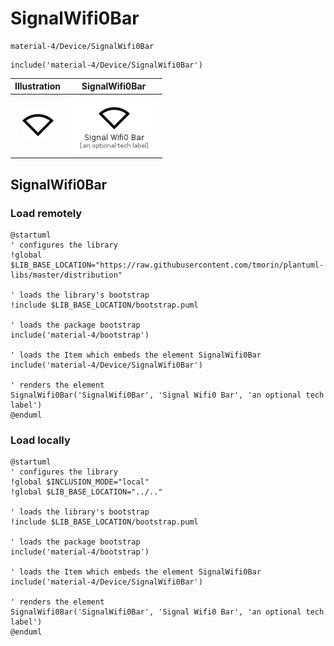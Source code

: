 # SignalWifi0Bar


```text
material-4/Device/SignalWifi0Bar
```

```text
include('material-4/Device/SignalWifi0Bar')
```



| Illustration | SignalWifi0Bar |
| :---: | :---: |
| ![illustration for Illustration](../../material-4/Device/SignalWifi0Bar.png) | ![illustration for SignalWifi0Bar](../../material-4/Device/SignalWifi0Bar.Local.png) |




## SignalWifi0Bar

### Load remotely
```plantuml
@startuml
' configures the library
!global $LIB_BASE_LOCATION="https://raw.githubusercontent.com/tmorin/plantuml-libs/master/distribution"

' loads the library's bootstrap
!include $LIB_BASE_LOCATION/bootstrap.puml

' loads the package bootstrap
include('material-4/bootstrap')

' loads the Item which embeds the element SignalWifi0Bar
include('material-4/Device/SignalWifi0Bar')

' renders the element
SignalWifi0Bar('SignalWifi0Bar', 'Signal Wifi0 Bar', 'an optional tech label')
@enduml
```

### Load locally
```plantuml
@startuml
' configures the library
!global $INCLUSION_MODE="local"
!global $LIB_BASE_LOCATION="../.."

' loads the library's bootstrap
!include $LIB_BASE_LOCATION/bootstrap.puml

' loads the package bootstrap
include('material-4/bootstrap')

' loads the Item which embeds the element SignalWifi0Bar
include('material-4/Device/SignalWifi0Bar')

' renders the element
SignalWifi0Bar('SignalWifi0Bar', 'Signal Wifi0 Bar', 'an optional tech label')
@enduml
```

